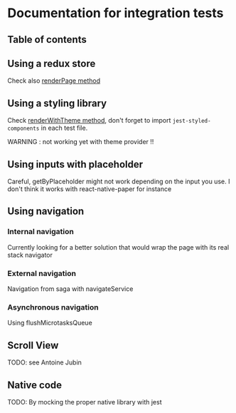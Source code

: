 # Documentation for integration tests

## Table of contents

## Using a redux store

Check also [renderPage method](./src/utils/tests/helpers.tsx)

## Using a styling library

Check [renderWithTheme method](./src/utils/tests/helpers.tsx), don't forget to import `jest-styled-components` in each test file.

WARNING : not working yet with theme provider !!

## Using inputs with placeholder

Careful, getByPlaceholder might not work depending on the input you use.
I don't think it works with react-native-paper for instance

## Using navigation

### Internal navigation

Currently looking for a better solution that would wrap the page with its real stack navigator

### External navigation

Navigation from saga with navigateService

### Asynchronous navigation

Using flushMicrotasksQueue

## Scroll View

TODO: see Antoine Jubin

## Native code

TODO: By mocking the proper native library with jest
